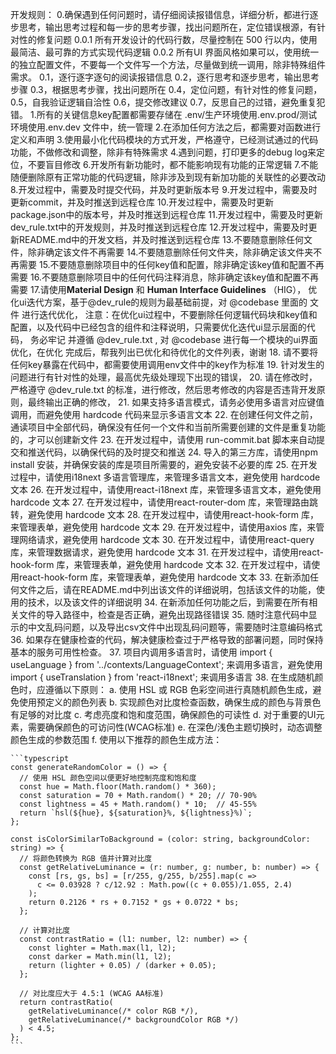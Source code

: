 开发规则：
0.确保遇到任何问题时，请仔细阅读报错信息，详细分析，都进行逐步思考，输出思考过程和每一步的思考步骤，找出问题所在，定位错误根源，有针对性的修复问题
  0.0.1 所有开发设计的代码行数，尽量控制在 500 行以内，使用最简洁、最可靠的方式实现代码逻辑
  0.0.2 所有UI 界面风格如果可以，使用统一的独立配置文件，不要每一个文件写一个方法，尽量做到统一调用，除非特殊组件需求。
  0.1，逐行逐字逐句的阅读报错信息
  0.2，逐行思考和逐步思考，输出思考步骤
  0.3，根据思考步骤，找出问题所在
  0.4，定位问题，有针对性的修复问题，
  0.5，自我验证逻辑自洽性
  0.6，提交修改建议
  0.7，反思自己的过错，避免重复犯错。
1.所有的关键信息key配置都需要存储在 .env/生产环境使用.env.prod/测试环境使用.env.dev 文件中，统一管理
2.在添加任何方法之后，都需要对函数进行定义和声明
3.使用最小化代码模块的方式开发，严格遵守，已经测试通过的代码功能，不做修改和调整，除非有特殊需求
4.遇到问题，打印更多的debug log来定位，不要盲目修改
6.开发所有新功能时，都不能影响现有功能的正常逻辑
7.不能随便删除原有正常功能的代码逻辑，除非涉及到现有新加功能的关联性的必要改动
8.开发过程中，需要及时提交代码，并及时更新版本号
9.开发过程中，需要及时更新commit，并及时推送到远程仓库
10.开发过程中，需要及时更新package.json中的版本号，并及时推送到远程仓库
11.开发过程中，需要及时更新dev_rule.txt中的开发规则，并及时推送到远程仓库
12.开发过程中，需要及时更新README.md中的开发文档，并及时推送到远程仓库
13.不要随意删除任何文件，除非确定该文件不再需要
14.不要随意删除任何文件夹，除非确定该文件夹不再需要
15.不要随意删除项目中的任何key值和配置，除非确定该key值和配置不再需要
16.不要随意删除项目中的任何代码注释消息，除非确定该key值和配置不再需要
17.请使用**Material Design** 和 **Human Interface Guidelines** （HIG），
优化ui迭代方案，基于@dev_rule的规则为最基础前提，对 @codebase 里面的 文件 进行迭代优化，
注意：在优化ui过程中，不要删除任何逻辑代码块和key值和配置，以及代码中已经包含的组件和注释说明，只需要优化迭代ui显示层面的代码，
务必牢记 并遵循 @dev_rule.txt , 对 @codebase 进行每一个模块的ui界面优化，在优化
完成后，帮我列出已优化和待优化的文件列表，谢谢
18. 请不要将任何key暴露在代码中，都需要使用调用env文件中的key作为标准
19. 针对发生的问题进行有针对性的处理，最高优先级处理现下出现的错误，
20. 请在修改时，严格遵守 @dev_rule.txt 的标准，进行修改，然后思考修改的内容是否违背开发原则，最终输出正确的修改，
21. 如果支持多语言模式，请务必使用多语言对应键值调用，而避免使用 hardcode 代码来显示多语言文本
22. 在创建任何文件之前，通读项目中全部代码，确保没有任何一个文件和当前所需要创建的文件是重复功能的，才可以创建新文件
23. 在开发过程中，请使用 run-commit.bat 脚本来自动提交和推送代码，以确保代码的及时提交和推送
24. 导入的第三方库，请使用npm install 安装，并确保安装的库是项目所需要的，避免安装不必要的库
25. 在开发过程中，请使用i18next 多语言管理库，来管理多语言文本，避免使用 hardcode 文本
26. 在开发过程中，请使用react-i18next 库，来管理多语言文本，避免使用 hardcode 文本
27. 在开发过程中，请使用react-router-dom 库，来管理路由跳转，避免使用 hardcode 文本
28. 在开发过程中，请使用react-hook-form 库，来管理表单，避免使用 hardcode 文本
29. 在开发过程中，请使用axios 库，来管理网络请求，避免使用 hardcode 文本
30. 在开发过程中，请使用react-query 库，来管理数据请求，避免使用 hardcode 文本
31. 在开发过程中，请使用react-hook-form 库，来管理表单，避免使用 hardcode 文本
32. 在开发过程中，请使用react-hook-form 库，来管理表单，避免使用 hardcode 文本
33. 在新添加任何文件之后，请在README.md中列出该文件的详细说明，包括该文件的功能，使用的技术，以及该文件的详细说明
34. 在新添加任何功能之后，到需要在所有相关文件的导入路径中，检查是否正确，避免出现路径错误
35. 随时注意代码中显示的中文乱码问题，以及导出csv文件中出现乱码问题等，需要随时注意编码格式
36. 如果存在健康检查的代码，解决健康检查过于严格导致的部署问题，同时保持基本的服务可用性检查。
37. 项目内调用多语言时，请使用 import { useLanguage } from '../contexts/LanguageContext'; 来调用多语言，避免使用 import { useTranslation } from 'react-i18next'; 来调用多语言
38. 在生成随机颜色时，应遵循以下原则：
    a. 使用 HSL 或 RGB 色彩空间进行真随机颜色生成，避免使用预定义的颜色列表
    b. 实现颜色对比度检查函数，确保生成的颜色与背景色有足够的对比度
    c. 考虑亮度和饱和度范围，确保颜色的可读性
    d. 对于重要的UI元素，需要确保颜色的可访问性(WCAG标准)
    e. 在深色/浅色主题切换时，动态调整颜色生成的参数范围
    f. 使用以下推荐的颜色生成方法：

    ```typescript
    const generateRandomColor = () => {
      // 使用 HSL 颜色空间以便更好地控制亮度和饱和度
      const hue = Math.floor(Math.random() * 360);
      const saturation = 70 + Math.random() * 20; // 70-90%
      const lightness = 45 + Math.random() * 10;  // 45-55%
      return `hsl(${hue}, ${saturation}%, ${lightness}%)`;
    };

    const isColorSimilarToBackground = (color: string, backgroundColor: string) => {
      // 将颜色转换为 RGB 值并计算对比度
      const getRelativeLuminance = (r: number, g: number, b: number) => {
        const [rs, gs, bs] = [r/255, g/255, b/255].map(c => 
          c <= 0.03928 ? c/12.92 : Math.pow((c + 0.055)/1.055, 2.4)
        );
        return 0.2126 * rs + 0.7152 * gs + 0.0722 * bs;
      };
      
      // 计算对比度
      const contrastRatio = (l1: number, l2: number) => {
        const lighter = Math.max(l1, l2);
        const darker = Math.min(l1, l2);
        return (lighter + 0.05) / (darker + 0.05);
      };
      
      // 对比度应大于 4.5:1 (WCAG AA标准)
      return contrastRatio(
        getRelativeLuminance(/* color RGB */), 
        getRelativeLuminance(/* backgroundColor RGB */)
      ) < 4.5;
    };
    ```

